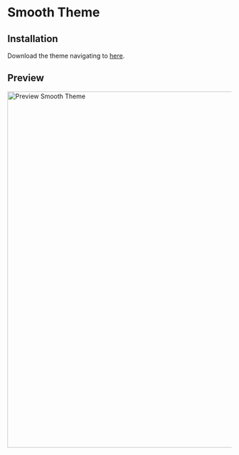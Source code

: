 # Smooth Theme

## Installation

Download the theme navigating to [here](https://github.com/datsfilipe/smooth-theme/releases/tag/2.2.1).

## Preview

<p>
  <img src="https://i.imgur.com/M2i38ee.gif" alt="Preview Smooth Theme" width="800" />
</p>
